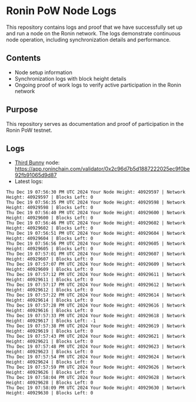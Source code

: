 # Ronin PoW Node Logs

This repository contains logs and proof that we have successfully set up and run a node on the Ronin network. The logs demonstrate continuous node operation, including synchronization details and performance.

## Contents

- Node setup information
- Synchronization logs with block height details
- Ongoing proof of work logs to verify active participation in the Ronin network

## Purpose

This repository serves as documentation and proof of participation in the Ronin PoW testnet.

## Logs

- [Third Bunny](https://thirdbunny.xyz/) node: https://app.roninchain.com/validator/0x2c96d7b5d1887222025ec9f0be92fb91065d9d87
- Latest logs:
```
Thu Dec 19 07:56:30 PM UTC 2024 Your Node Height: 40929597 | Network Height: 40929597 | Blocks Left: 0
Thu Dec 19 07:56:35 PM UTC 2024 Your Node Height: 40929598 | Network Height: 40929598 | Blocks Left: 0
Thu Dec 19 07:56:40 PM UTC 2024 Your Node Height: 40929600 | Network Height: 40929600 | Blocks Left: 0
Thu Dec 19 07:56:46 PM UTC 2024 Your Node Height: 40929602 | Network Height: 40929602 | Blocks Left: 0
Thu Dec 19 07:56:51 PM UTC 2024 Your Node Height: 40929604 | Network Height: 40929604 | Blocks Left: 0
Thu Dec 19 07:56:56 PM UTC 2024 Your Node Height: 40929605 | Network Height: 40929605 | Blocks Left: 0
Thu Dec 19 07:57:01 PM UTC 2024 Your Node Height: 40929607 | Network Height: 40929607 | Blocks Left: 0
Thu Dec 19 07:57:07 PM UTC 2024 Your Node Height: 40929609 | Network Height: 40929609 | Blocks Left: 0
Thu Dec 19 07:57:12 PM UTC 2024 Your Node Height: 40929611 | Network Height: 40929611 | Blocks Left: 0
Thu Dec 19 07:57:17 PM UTC 2024 Your Node Height: 40929612 | Network Height: 40929612 | Blocks Left: 0
Thu Dec 19 07:57:22 PM UTC 2024 Your Node Height: 40929614 | Network Height: 40929614 | Blocks Left: 0
Thu Dec 19 07:57:28 PM UTC 2024 Your Node Height: 40929616 | Network Height: 40929616 | Blocks Left: 0
Thu Dec 19 07:57:33 PM UTC 2024 Your Node Height: 40929618 | Network Height: 40929617 | Blocks Left: -1
Thu Dec 19 07:57:38 PM UTC 2024 Your Node Height: 40929619 | Network Height: 40929619 | Blocks Left: 0
Thu Dec 19 07:57:43 PM UTC 2024 Your Node Height: 40929621 | Network Height: 40929621 | Blocks Left: 0
Thu Dec 19 07:57:48 PM UTC 2024 Your Node Height: 40929623 | Network Height: 40929623 | Blocks Left: 0
Thu Dec 19 07:57:54 PM UTC 2024 Your Node Height: 40929624 | Network Height: 40929624 | Blocks Left: 0
Thu Dec 19 07:57:59 PM UTC 2024 Your Node Height: 40929626 | Network Height: 40929626 | Blocks Left: 0
Thu Dec 19 07:58:04 PM UTC 2024 Your Node Height: 40929628 | Network Height: 40929628 | Blocks Left: 0
Thu Dec 19 07:58:09 PM UTC 2024 Your Node Height: 40929630 | Network Height: 40929630 | Blocks Left: 0
```
